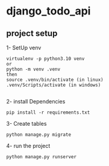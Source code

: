 # django_todo_api
## project setup

1- SetUp venv
```
virtualenv -p python3.10 venv
or
python -m venv .venv
then
source .venv/bin/activate (in linux)
.venv/Scripts/activate (in windows)


```

2- install Dependencies
```
pip install -r requirements.txt
```


3- Create tables
```
python manage.py migrate
```

4- run the project
```
python manage.py runserver
```
